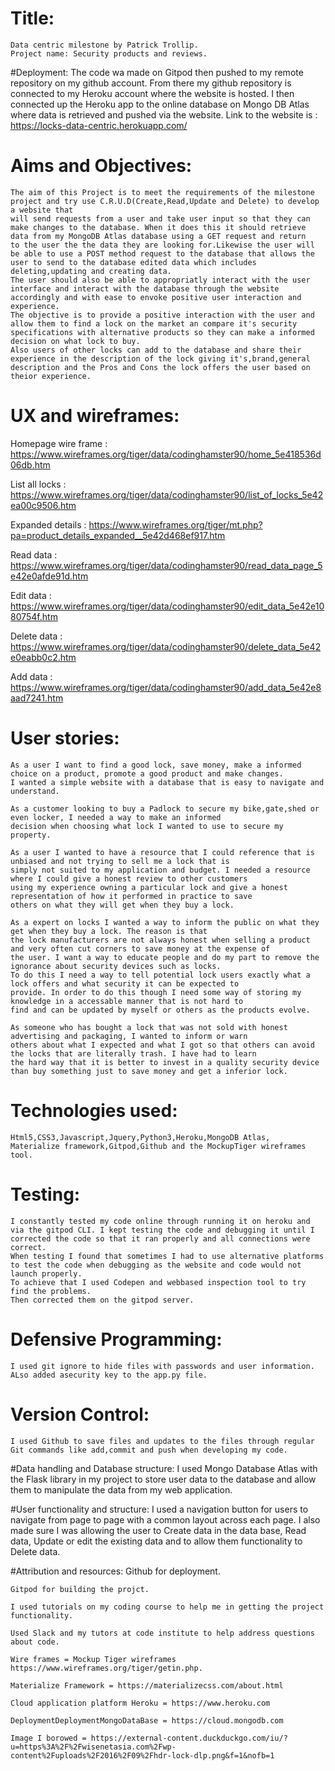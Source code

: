 # Title:
    Data centric milestone by Patrick Trollip.
    Project name: Security products and reviews.

#Deployment:
    The code wa made on Gitpod then pushed to my remote repository on my github account.
    From there my github repository is connected to my Heroku account where the website is hosted.
    I then connected up the Heroku app to the online database on Mongo DB Atlas where data is retrieved and pushed via the website.
    Link to the website is : https://locks-data-centric.herokuapp.com/

# Aims and Objectives:
    The aim of this Project is to meet the requirements of the milestone project and try use C.R.U.D(Create,Read,Update and Delete) to develop a website that 
    will send requests from a user and take user input so that they can make changes to the database. When it does this it should retrieve data from my MongoDB Atlas database using a GET request and return 
    to the user the the data they are looking for.Likewise the user will be able to use a POST method request to the database that allows the user to send to the database edited data which includes deleting,updating and creating data.
    The user should also be able to appropriatly interact with the user interface and interact with the database through the website accordingly and with ease to envoke positive user interaction and experience.
    The objective is to provide a positive interaction with the user and allow them to find a lock on the market an compare it's security specifications with alternative products so they can make a informed decision on what lock to buy.
    Also users of other locks can add to the database and share their experience in the description of the lock giving it's,brand,general description and the Pros and Cons the lock offers the user based on theior experience.

# UX and wireframes:

Homepage wire frame : https://www.wireframes.org/tiger/data/codinghamster90/home_5e418536d06db.htm

List all locks : https://www.wireframes.org/tiger/data/codinghamster90/list_of_locks_5e42ea00c9506.htm 

Expanded details : https://www.wireframes.org/tiger/mt.php?pa=product_details_expanded__5e42d468ef917.htm

Read data : https://www.wireframes.org/tiger/data/codinghamster90/read_data_page_5e42e0afde91d.htm 

Edit data : https://www.wireframes.org/tiger/data/codinghamster90/edit_data_5e42e1080754f.htm 

Delete data : https://www.wireframes.org/tiger/data/codinghamster90/delete_data_5e42e0eabb0c2.htm 

Add data : https://www.wireframes.org/tiger/data/codinghamster90/add_data_5e42e8aad7241.htm


# User stories:

    As a user I want to find a good lock, save money, make a informed choice on a product, promote a good product and make changes.
    I wanted a simple website with a database that is easy to navigate and understand.

    As a customer looking to buy a Padlock to secure my bike,gate,shed or even locker, I needed a way to make an informed
    decision when choosing what lock I wanted to use to secure my property.

    As a user I wanted to have a resource that I could reference that is unbiased and not trying to sell me a lock that is
    simply not suited to my application and budget. I needed a resource where I could give a honest review to other customers
    using my experience owning a particular lock and give a honest representation of how it performed in practice to save 
    others on what they will get when they buy a lock.

    As a expert on locks I wanted a way to inform the public on what they get when they buy a lock. The reason is that
    the lock manufacturers are not always honest when selling a product and very often cut corners to save money at the expense of 
    the user. I want a way to educate people and do my part to remove the ignorance about security devices such as locks.
    To do this I need a way to tell potential lock users exactly what a lock offers and what security it can be expected to
    provide. In order to do this though I need some way of storing my knowledge in a accessable manner that is not hard to
    find and can be updated by myself or others as the products evolve.

    As someone who has bought a lock that was not sold with honest advertising and packaging, I wanted to inform or warn
    others about what I expected and what I got so that others can avoid the locks that are literally trash. I have had to learn
    the hard way that it is better to invest in a quality security device than buy something just to save money and get a inferior lock.


# Technologies used:
    Html5,CSS3,Javascript,Jquery,Python3,Heroku,MongoDB Atlas,
    Materialize framework,Gitpod,Github and the MockupTiger wireframes tool.

# Testing:
    I constantly tested my code online through running it on heroku and via the gitpod CLI. I kept testing the code and debugging it until I 
    corrected the code so that it ran properly and all connections were correct.
    When testing I found that sometimes I had to use alternative platforms to test the code when debugging as the website and code would not launch properly. 
    To achieve that I used Codepen and webbased inspection tool to try find the problems.
    Then corrected them on the gitpod server.

# Defensive Programming:
    I used git ignore to hide files with passwords and user information. ALso added asecurity key to the app.py file.

# Version Control:
    I used Github to save files and updates to the files through regular Git commands like add,commit and push when developing my code.

#Data handling and Database structure:
    I used Mongo Database Atlas with the Flask library in my project to store user data to the database and allow them to manipulate the data from my
    web application.

#User functionality and structure:
    I used a navigation button for users to navigate from page to page with a common layout across each page.
    I also made sure I was allowing the user to Create data in the data base, Read data, Update or edit the existing data and to allow them functionality to Delete data.

#Attribution and resources:
    Github for deployment.

    Gitpod for building the projct.

    I used tutorials on my coding course to help me in getting the project functionality.

    Used Slack and my tutors at code institute to help address questions about code.

    Wire frames = Mockup Tiger wireframes https://www.wireframes.org/tiger/getin.php.

    Materialize Framework = https://materializecss.com/about.html

    Cloud application platform Heroku = https://www.heroku.com

    DeploymentDeploymentMongoDataBase = https://cloud.mongodb.com

    Image I borowed = https://external-content.duckduckgo.com/iu/?u=https%3A%2F%2Fwisenetasia.com%2Fwp-content%2Fuploads%2F2016%2F09%2Fhdr-lock-dlp.png&f=1&nofb=1

